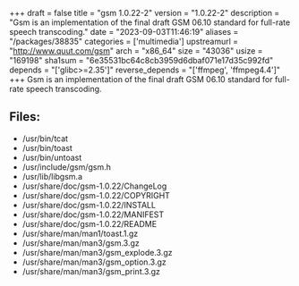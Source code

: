 +++
draft = false
title = "gsm 1.0.22-2"
version = "1.0.22-2"
description = "Gsm is an implementation of the final draft GSM 06.10 standard for full-rate speech transcoding."
date = "2023-09-03T11:46:19"
aliases = "/packages/38835"
categories = ['multimedia']
upstreamurl = "http://www.quut.com/gsm"
arch = "x86_64"
size = "43036"
usize = "169198"
sha1sum = "6e35531bc64c8cb3959d6dbaf071e17d35c992fd"
depends = "['glibc>=2.35']"
reverse_depends = "['ffmpeg', 'ffmpeg4.4']"
+++
Gsm is an implementation of the final draft GSM 06.10 standard for full-rate speech transcoding.

## Files: 
* /usr/bin/tcat
* /usr/bin/toast
* /usr/bin/untoast
* /usr/include/gsm/gsm.h
* /usr/lib/libgsm.a
* /usr/share/doc/gsm-1.0.22/ChangeLog
* /usr/share/doc/gsm-1.0.22/COPYRIGHT
* /usr/share/doc/gsm-1.0.22/INSTALL
* /usr/share/doc/gsm-1.0.22/MANIFEST
* /usr/share/doc/gsm-1.0.22/README
* /usr/share/man/man1/toast.1.gz
* /usr/share/man/man3/gsm.3.gz
* /usr/share/man/man3/gsm_explode.3.gz
* /usr/share/man/man3/gsm_option.3.gz
* /usr/share/man/man3/gsm_print.3.gz
